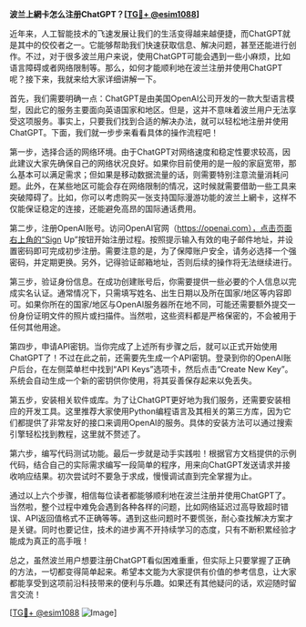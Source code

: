 **波兰上網卡怎么注册ChatGPT？[[TG💪+ @esim1088](https://t.me/s/esim1088)]**

近年来，人工智能技术的飞速发展让我们的生活变得越来越便捷，而ChatGPT就是其中的佼佼者之一。它能够帮助我们快速获取信息、解决问题，甚至还能进行创作。不过，对于很多波兰用户来说，使用ChatGPT可能会遇到一些小麻烦，比如语言障碍或者网络限制等。那么，如何才能顺利地在波兰注册并使用ChatGPT呢？接下来，我就来给大家详细讲解一下。

首先，我们需要明确一点：ChatGPT是由美国OpenAI公司开发的一款大型语言模型，因此它的服务主要面向英语国家和地区。但是，这并不意味着波兰用户无法享受这项服务。事实上，只要我们找到合适的解决办法，就可以轻松地注册并使用ChatGPT。下面，我们就一步步来看看具体的操作流程吧！

第一步，选择合适的网络环境。由于ChatGPT对网络速度和稳定性要求较高，因此建议大家先确保自己的网络状况良好。如果你目前使用的是一般的家庭宽带，那么基本可以满足需求；但如果是移动数据流量的话，则需要特别注意流量消耗问题。此外，在某些地区可能会存在网络限制的情况，这时候就需要借助一些工具来突破障碍了。比如，你可以考虑购买一张支持国际漫游功能的波兰上網卡，这样不仅能保证稳定的连接，还能避免高昂的国际通话费用。

第二步，注册OpenAI账号。访问OpenAI官网（https://openai.com），点击页面右上角的“Sign Up”按钮开始注册过程。按照提示输入有效的电子邮件地址，并设置密码即可完成初步注册。需要注意的是，为了保障账户安全，请务必选择一个强密码，并定期更换。另外，记得验证邮箱地址，否则后续的操作将无法继续进行。

第三步，验证身份信息。在成功创建账号后，你需要提供一些必要的个人信息以完成实名认证。通常情况下，只需填写姓名、出生日期以及所在国家/地区等内容即可。如果你所在的国家/地区与OpenAI服务器所在地不同，可能还需要额外提交一份身份证明文件的照片或扫描件。当然啦，这些资料都是严格保密的，不会被用于任何其他用途。

第四步，申请API密钥。当你完成了上述所有步骤之后，就可以正式开始使用ChatGPT了！不过在此之前，还需要先生成一个API密钥。登录到你的OpenAI账户后台，在左侧菜单栏中找到“API Keys”选项卡，然后点击“Create New Key”。系统会自动生成一个新的密钥供你使用，将其妥善保存起来以免丢失。

第五步，安装相关软件或库。为了让ChatGPT更好地为我们服务，还需要安装相应的开发工具。这里推荐大家使用Python编程语言及其相关的第三方库，因为它们都提供了非常友好的接口来调用OpenAI的服务。具体的安装方法可以通过搜索引擎轻松找到教程，这里就不赘述了。

第六步，编写代码测试功能。最后一步就是动手实践啦！根据官方文档提供的示例代码，结合自己的实际需求编写一段简单的程序，用来向ChatGPT发送请求并接收响应结果。初次尝试时不要急于求成，慢慢调试直到完全掌握为止。

通过以上六个步骤，相信每位读者都能够顺利地在波兰注册并使用ChatGPT了。当然啦，整个过程中难免会遇到各种各样的问题，比如网络延迟过高导致超时错误、API返回值格式不正确等等。遇到这些问题时不要慌张，耐心查找解决方案才是关键。同时也要记住，技术的进步离不开持续学习的态度，只有不断积累经验才能成为真正的高手哦！

总之，虽然波兰用户想要注册ChatGPT看似困难重重，但实际上只要掌握了正确的方法，一切都变得简单起来。希望本文能为大家提供有价值的参考信息，让大家都能享受到这项前沿科技带来的便利与乐趣。如果还有其他疑问的话，欢迎随时留言交流！

[[TG💪+ @esim1088](https://t.me/s/esim1088) ![Image](https://i.postimg.cc/4NQfJmqS/Snipaste-2025-05-13-00-14-12.png)]